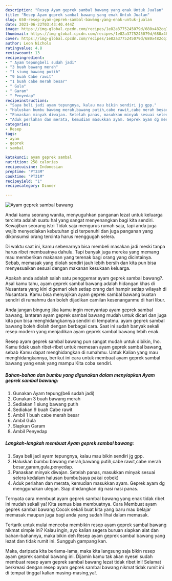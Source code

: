 ```yaml
---
description: "Resep Ayam geprek sambal bawang yang enak Untuk Jualan"
title: "Resep Ayam geprek sambal bawang yang enak Untuk Jualan"
slug: 650-resep-ayam-geprek-sambal-bawang-yang-enak-untuk-jualan
date: 2021-06-22T03:43:40.444Z
image: https://img-global.cpcdn.com/recipes/1e82a3775245079d/680x482cq70/ayam-geprek-sambal-bawang-foto-resep-utama.jpg
thumbnail: https://img-global.cpcdn.com/recipes/1e82a3775245079d/680x482cq70/ayam-geprek-sambal-bawang-foto-resep-utama.jpg
cover: https://img-global.cpcdn.com/recipes/1e82a3775245079d/680x482cq70/ayam-geprek-sambal-bawang-foto-resep-utama.jpg
author: Leon Nichols
ratingvalue: 4.8
reviewcount: 13
recipeingredient:
- " Ayam tepungbeli sudah jadi"
- "3 buah bawang merah"
- "1 siung bawang putih"
- "9 buah Cabe rawit"
- "1 buah cabe merah besar"
- " Gula"
- " Garam"
- " Penyedap"
recipeinstructions:
- "Saya beli jadi ayam tepungnya, kalau mau bikin sendiri jg gpp."
- "Haluskan bumbu bawang merah,bawang putih,cabe rawit,cabe merah besar,garam,gula,penyedap."
- "Panaskan minyak diwajan. Setelah panas, masukkan minyak sesuai selera kedalam halusan bumbu(saya pakai cobek)"
- "Aduk perlahan dan merata, kemudian masukkan ayam. Geprek ayam dg menggunakan ulegan. Siap dhidangkan dg nasi nasi panas."
categories:
- Resep
tags:
- ayam
- geprek
- sambal

katakunci: ayam geprek sambal 
nutrition: 258 calories
recipecuisine: Indonesian
preptime: "PT33M"
cooktime: "PT31M"
recipeyield: "1"
recipecategory: Dinner

---
```



![Ayam geprek sambal bawang](https://img-global.cpcdn.com/recipes/1e82a3775245079d/680x482cq70/ayam-geprek-sambal-bawang-foto-resep-utama.jpg)

Andai kamu seorang wanita, menyuguhkan panganan lezat untuk keluarga tercinta adalah suatu hal yang sangat menyenangkan bagi kita sendiri. Kewajiban seorang istri Tidak saja mengurus rumah saja, tapi anda juga wajib menyediakan kebutuhan gizi terpenuhi dan juga panganan yang dikonsumsi orang tercinta harus menggugah selera.

Di waktu  saat ini, kamu sebenarnya bisa membeli masakan jadi meski tanpa harus ribet membuatnya dahulu. Tapi banyak juga mereka yang memang mau memberikan makanan yang terenak bagi orang yang dicintainya. Sebab, memasak yang diolah sendiri jauh lebih bersih dan kita pun bisa menyesuaikan sesuai dengan makanan kesukaan keluarga. 



Apakah anda adalah salah satu penggemar ayam geprek sambal bawang?. Asal kamu tahu, ayam geprek sambal bawang adalah hidangan khas di Nusantara yang kini digemari oleh setiap orang dari hampir setiap wilayah di Nusantara. Kamu bisa menyajikan ayam geprek sambal bawang buatan sendiri di rumahmu dan boleh dijadikan camilan kesenanganmu di hari libur.

Anda jangan bingung jika kamu ingin menyantap ayam geprek sambal bawang, lantaran ayam geprek sambal bawang mudah untuk dicari dan juga kita pun bisa menghidangkannya sendiri di tempatmu. ayam geprek sambal bawang boleh diolah dengan berbagai cara. Saat ini sudah banyak sekali resep modern yang menjadikan ayam geprek sambal bawang lebih enak.

Resep ayam geprek sambal bawang pun sangat mudah untuk dibikin, lho. Kamu tidak usah ribet-ribet untuk memesan ayam geprek sambal bawang, sebab Kamu dapat menghidangkan di rumahmu. Untuk Kalian yang mau menghidangkannya, berikut ini cara untuk membuat ayam geprek sambal bawang yang enak yang mampu Kita coba sendiri.

<!--inarticleads1-->

##### Bahan-bahan dan bumbu yang digunakan dalam menyiapkan Ayam geprek sambal bawang:

1. Gunakan  Ayam tepung(beli sudah jadi)
1. Gunakan 3 buah bawang merah
1. Sediakan 1 siung bawang putih
1. Sediakan 9 buah Cabe rawit
1. Ambil 1 buah cabe merah besar
1. Ambil  Gula
1. Siapkan  Garam
1. Ambil  Penyedap




<!--inarticleads2-->

##### Langkah-langkah membuat Ayam geprek sambal bawang:

1. Saya beli jadi ayam tepungnya, kalau mau bikin sendiri jg gpp.
1. Haluskan bumbu bawang merah,bawang putih,cabe rawit,cabe merah besar,garam,gula,penyedap.
1. Panaskan minyak diwajan. Setelah panas, masukkan minyak sesuai selera kedalam halusan bumbu(saya pakai cobek)
1. Aduk perlahan dan merata, kemudian masukkan ayam. Geprek ayam dg menggunakan ulegan. Siap dhidangkan dg nasi nasi panas.




Ternyata cara membuat ayam geprek sambal bawang yang enak tidak ribet ini mudah sekali ya! Kita semua bisa membuatnya. Cara Membuat ayam geprek sambal bawang Cocok sekali buat kita yang baru mau belajar memasak maupun juga bagi anda yang sudah lihai dalam memasak.

Tertarik untuk mulai mencoba membikin resep ayam geprek sambal bawang nikmat simple ini? Kalau ingin, ayo kalian segera buruan siapkan alat dan bahan-bahannya, maka bikin deh Resep ayam geprek sambal bawang yang lezat dan tidak rumit ini. Sungguh gampang kan. 

Maka, daripada kita berlama-lama, maka kita langsung saja bikin resep ayam geprek sambal bawang ini. Dijamin kamu tak akan nyesel sudah membuat resep ayam geprek sambal bawang lezat tidak ribet ini! Selamat berkreasi dengan resep ayam geprek sambal bawang nikmat tidak rumit ini di tempat tinggal kalian masing-masing,ya!.

